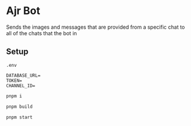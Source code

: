 # Ajr Bot

Sends the images and messages that are provided from a specific chat to all of the chats that the bot in

## Setup

`.env`

```
DATABASE_URL=
TOKEN=
CHANNEL_ID=
```

```bash
pnpm i
```

```bash
pnpm build
```

```bash
pnpm start
```
